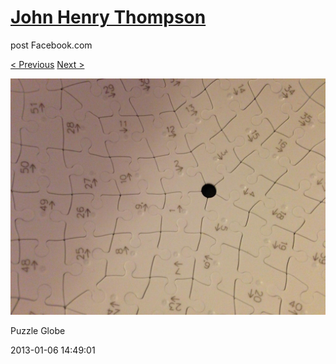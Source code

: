 # [John Henry Thompson](../README.md)
post Facebook.com

[< Previous](2013-01-13-6.md) [Next >](2013-01-06-2.md)

[![](../media/2013-01-06/Puzzle-Globe.jpg)](../README.md)

Puzzle Globe

2013-01-06 14:49:01